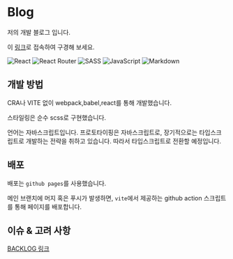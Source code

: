 # Blog

저의 개발 블로그 입니다.

이 [링크](https://codeleeks.github.io/blog/)로 접속하여 구경해 보세요.

![React](https://img.shields.io/badge/react-%2320232a.svg?style=for-the-badge&logo=react&logoColor=%2361DAFB) ![React Router](https://img.shields.io/badge/React_Router-CA4245?style=for-the-badge&logo=react-router&logoColor=white) ![SASS](https://img.shields.io/badge/SASS-hotpink.svg?style=for-the-badge&logo=SASS&logoColor=white) ![JavaScript](https://img.shields.io/badge/javascript-%23323330.svg?style=for-the-badge&logo=javascript&logoColor=%23F7DF1E) ![Markdown](https://img.shields.io/badge/markdown-%23000000.svg?style=for-the-badge&logo=markdown&logoColor=white)

## 개발 방법

CRA나 VITE 없이 webpack,babel,react를 통해 개발했습니다.

스타일링은 순수 scss로 구현했습니다.

언어는 자바스크립트입니다. 프로토타이핑은 자바스크립트로, 장기적으로는 타입스크립트로 개발하는 전략을 취하고 있습니다.
따라서 타입스크립트로 전환할 예정입니다.

## 배포

배포는 `github pages`를 사용했습니다.

메인 브랜치에 머지 혹은 푸시가 발생하면, `vite`에서 제공하는 github action 스크립트를 통해 페이지를 배포합니다.

## 이슈 & 고려 사항

[BACKLOG 링크](https://github.com/codeleeks/blog/blob/main/BACKLOG.md)
